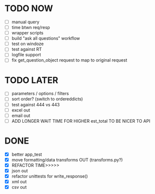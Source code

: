 # TODO NOW
 * [ ] manual query
 * [ ] time btwn req/resp
 * [ ] wrapper scripts
 * [ ] build "ask all questions" workflow
 * [ ] test on windoze
 * [ ] test against RT
 * [ ] logfile support
 * [ ] fix get_question_object request to map to original request

# TODO LATER
 * [ ] parameters / options / filters
 * [ ] sort order? (switch to ordereddicts)
 * [ ] test against 444 vs 443
 * [ ] excel out
 * [ ] email out
 * [ ] ADD LONGER WAIT TIME FOR HIGHER est_total TO BE NICER TO API

# DONE
 * [X] better app_test
 * [X] move formatting/data transforms OUT (transforms.py?)
 * [X] REFACTOR TIME>>>>>
 * [X] json out
 * [X] refactor unittests for write_response()
 * [X] xml out
 * [X] csv out
